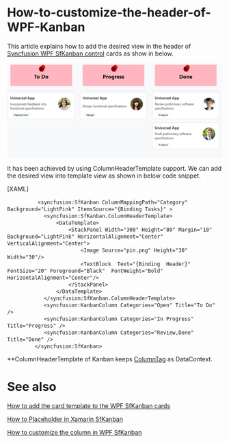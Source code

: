 # How-to-customize-the-header-of-WPF-Kanban
This article explains how to add the desired view in the header of [Syncfusion WPF SfKanban control]() cards as show in below.

 ![](output.png)

It has been achieved by using ColumnHeaderTemplate support. We can add the desired view into template view as shown in below code snippet.

[XAML]

```
          <syncfusion:SfKanban ColumnMappingPath="Category" Background="LightPink" ItemsSource="{Binding Tasks}" >
            <syncfusion:SfKanban.ColumnHeaderTemplate>
                <DataTemplate>
                    <StackPanel Width="300" Height="80" Margin="10"  Background="LightPink" HorizontalAlignment="Center" VerticalAlignment="Center">
                        <Image Source="pin.png" Height="30" Width="30"/>
                        <TextBlock  Text="{Binding  Header}" FontSize="20" Foreground="Black"  FontWeight="Bold" HorizontalAlignment="Center"/>
                    </StackPanel>
                </DataTemplate>
            </syncfusion:SfKanban.ColumnHeaderTemplate>
            <syncfusion:KanbanColumn Categories="Open" Title="To Do" />
            <syncfusion:KanbanColumn Categories="In Progress" Title="Progress" />
            <syncfusion:KanbanColumn Categories="Review,Done" Title="Done" />
         </syncfusion:SfKanban>
```
**ColumnHeaderTemplate of Kanban keeps [ColumnTag](https://help.syncfusion.com/wpf/kanban-board/column#column-tags) as DataContext.


# See also

[How to add the card template to the WPF SfKanban cards](https://help.syncfusion.com/wpf/kanban-board/cards#template)

[How to Placeholder in Xamarin SfKanban](https://help.syncfusion.com/wpf/kanban-board/placeholderstyle)

[How to customize the column in WPF SfKanban](https://help.syncfusion.com/wpf/kanban-board/column)


